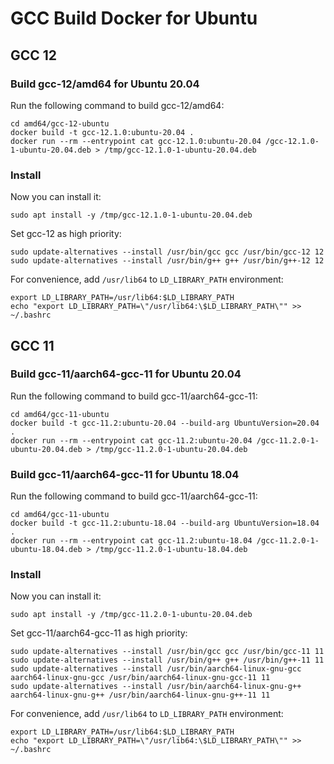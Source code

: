 # GCC Build Docker for Ubuntu

## GCC 12

### Build gcc-12/amd64 for Ubuntu 20.04

Run the following command to build gcc-12/amd64:

    cd amd64/gcc-12-ubuntu
    docker build -t gcc-12.1.0:ubuntu-20.04 .
    docker run --rm --entrypoint cat gcc-12.1.0:ubuntu-20.04 /gcc-12.1.0-1-ubuntu-20.04.deb > /tmp/gcc-12.1.0-1-ubuntu-20.04.deb

### Install

Now you can install it:

    sudo apt install -y /tmp/gcc-12.1.0-1-ubuntu-20.04.deb

Set gcc-12 as high priority:

    sudo update-alternatives --install /usr/bin/gcc gcc /usr/bin/gcc-12 12
    sudo update-alternatives --install /usr/bin/g++ g++ /usr/bin/g++-12 12

For convenience, add `/usr/lib64` to `LD_LIBRARY_PATH` environment:

    export LD_LIBRARY_PATH=/usr/lib64:$LD_LIBRARY_PATH
    echo "export LD_LIBRARY_PATH=\"/usr/lib64:\$LD_LIBRARY_PATH\"" >> ~/.bashrc

## GCC 11

### Build gcc-11/aarch64-gcc-11 for Ubuntu 20.04

Run the following command to build gcc-11/aarch64-gcc-11:

    cd amd64/gcc-11-ubuntu
    docker build -t gcc-11.2:ubuntu-20.04 --build-arg UbuntuVersion=20.04 .
    docker run --rm --entrypoint cat gcc-11.2:ubuntu-20.04 /gcc-11.2.0-1-ubuntu-20.04.deb > /tmp/gcc-11.2.0-1-ubuntu-20.04.deb

### Build gcc-11/aarch64-gcc-11 for Ubuntu 18.04

Run the following command to build gcc-11/aarch64-gcc-11:

    cd amd64/gcc-11-ubuntu
    docker build -t gcc-11.2:ubuntu-18.04 --build-arg UbuntuVersion=18.04 .
    docker run --rm --entrypoint cat gcc-11.2:ubuntu-18.04 /gcc-11.2.0-1-ubuntu-18.04.deb > /tmp/gcc-11.2.0-1-ubuntu-18.04.deb

### Install

Now you can install it:

    sudo apt install -y /tmp/gcc-11.2.0-1-ubuntu-20.04.deb

Set gcc-11/aarch64-gcc-11 as high priority:

    sudo update-alternatives --install /usr/bin/gcc gcc /usr/bin/gcc-11 11
    sudo update-alternatives --install /usr/bin/g++ g++ /usr/bin/g++-11 11
    sudo update-alternatives --install /usr/bin/aarch64-linux-gnu-gcc aarch64-linux-gnu-gcc /usr/bin/aarch64-linux-gnu-gcc-11 11
    sudo update-alternatives --install /usr/bin/aarch64-linux-gnu-g++ aarch64-linux-gnu-g++ /usr/bin/aarch64-linux-gnu-g++-11 11

For convenience, add `/usr/lib64` to `LD_LIBRARY_PATH` environment:

    export LD_LIBRARY_PATH=/usr/lib64:$LD_LIBRARY_PATH
    echo "export LD_LIBRARY_PATH=\"/usr/lib64:\$LD_LIBRARY_PATH\"" >> ~/.bashrc